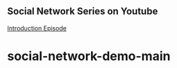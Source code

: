## Social Network Series on Youtube

[Introduction Episode](https://youtu.be/Y2_HSQU0fcI)
# social-network-demo-main
